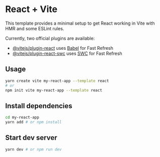 # React + Vite

This template provides a minimal setup to get React working in Vite with HMR and some ESLint rules.

Currently, two official plugins are available:

- [@vitejs/plugin-react](https://github.com/vitejs/vite-plugin-react/blob/main/packages/plugin-react/README.md) uses [Babel](https://babeljs.io/) for Fast Refresh
- [@vitejs/plugin-react-swc](https://github.com/vitejs/vite-plugin-react-swc) uses [SWC](https://swc.rs/) for Fast Refresh

## Usage

```bash
yarn create vite my-react-app --template react
# or
npm init vite my-react-app --template react
```

## Install dependencies

```bash
cd my-react-app
yarn add # or npm install
```

## Start dev server

```bash
yarn dev # or npm run dev
```

